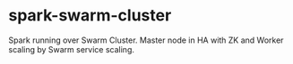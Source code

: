 # spark-swarm-cluster
Spark running over Swarm Cluster. Master node in HA with ZK and Worker scaling by Swarm service scaling.
